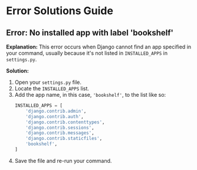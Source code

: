 # Error Solutions Guide

## Error: No installed app with label 'bookshelf'

**Explanation:**
This error occurs when Django cannot find an app specified in your command, usually because it's not listed in `INSTALLED_APPS` in `settings.py`.

**Solution:**
1. Open your `settings.py` file.
2. Locate the `INSTALLED_APPS` list.
3. Add the app name, in this case, `'bookshelf'`, to the list like so:
   ```python
   INSTALLED_APPS = [
       'django.contrib.admin',
       'django.contrib.auth',
       'django.contrib.contenttypes',
       'django.contrib.sessions',
       'django.contrib.messages',
       'django.contrib.staticfiles',
       'bookshelf',
   ]
   ```
4. Save the file and re-run your command.

